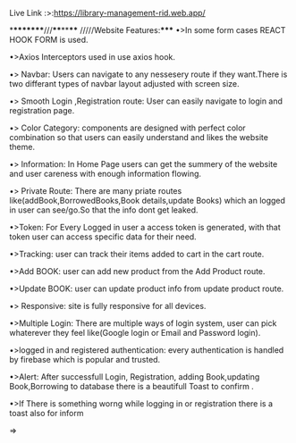 Live Link :>:https://library-management-rid.web.app/

\***\*\*\*\*\*\*\***///**\*\***\*\***\*\***
/////Website Features:**\*\*\***
•>In some form cases REACT HOOK FORM is used.

•>Axios Interceptors used in use axios hook.

•> Navbar: Users can navigate to any nessesery route if they want.There is two differant types of navbar layout adjusted with screen size.

•> Smooth Login ,Registration route: User can easily navigate to login and registration page.

•> Color Category: components are designed with perfect color combination so that users can easily understand and likes the website theme.

•> Information: In Home Page users can get the summery of the website and user careness with enough information flowing.

•> Private Route: There are many priate routes like(addBook,BorrowedBooks,Book details,update Books) which an logged in user can see/go.So that the info dont get leaked.

•>Token: For Every Logged in user a access token is generated, with that token user can access specific data for their need.

•>Tracking: user can track their items added to cart in the cart route.

•>Add BOOK: user can add new product from the Add Product route.

•>Update BOOK: user can update product info from update product route.

•> Responsive: site is fully responsive for all devices.

•>Multiple Login: There are multiple ways of login system, user can pick whaterever they feel like(Google login or Email and Password login).

•>logged in and registered authentication: every authentication is handled by firebase which is popular and trusted.

•>Alert: After successfull Login, Registration, adding Book,updating Book,Borrowing to database there is a beautifull Toast to confirm .

•>If There is something worng while logging in or registration there is a toast also for inform

=>
